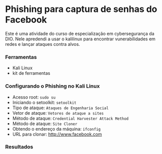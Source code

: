 
# Phishing para captura de senhas do Facebook

Este é uma atividade do curso de especialização em cybersegurança da DIO. Nele apredendi a usar o kalilinux para encontrar vunerabilidades em redes e lançar ataques contra alvos.

### Ferramentas

- Kali Linux
- kit de ferramentas

### Configurando o Phishing no Kali Linux

- Acesso root: ``` sudo su ```
- Iniciando o setoolkit: ``` setoolkit ```
- Tipo de ataque: ``` Ataques de Engenharia Social ```
- Vetor de ataque: ``` Vetores de ataque a sites ```
- Método de ataque: ``` Credential Harvester Attack Method ```
- Método de ataque: ``` Site Cloner ```
- Obtendo o endereço da máquina: ``` ifconfig ```
- URL para clonar: http://www.facebook.com

### Resultados

